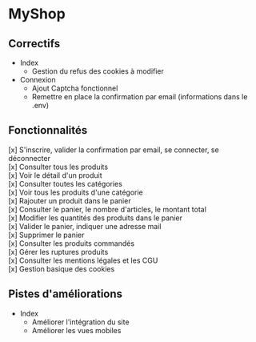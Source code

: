 # MyShop  

## Correctifs  
- Index  
  - Gestion du refus des cookies à modifier  
- Connexion  
  - Ajout Captcha fonctionnel  
  - Remettre en place la confirmation par email (informations dans le .env)

## Fonctionnalités  
[x] S'inscrire, valider la confirmation par email, se connecter, se déconnecter  
[x] Consulter tous les produits  
[x] Voir le détail d'un produit  
[x] Consulter toutes les catégories  
[x] Voir tous les produits d'une catégorie  
[x] Rajouter un produit dans le panier  
[x] Consulter le panier, le nombre d'articles, le montant total  
[x] Modifier les quantités des produits dans le panier  
[x] Valider le panier, indiquer une adresse mail  
[x] Supprimer le panier  
[x] Consulter les produits commandés  
[x] Gérer les ruptures produits  
[x] Consulter les mentions légales et les CGU  
[x] Gestion basique des cookies  

## Pistes d'améliorations  
- Index  
  - Améliorer l'intégration du site  
  - Améliorer les vues mobiles   
